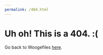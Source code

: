 ```yaml
---
permalink: /404.html
---
```

# Uh oh! This is a 404. :(
Go back to Woogefiles <a href="./">here</a>.
